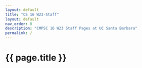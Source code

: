 ```yaml
---
layout: default
title: "CS 16 W23-Staff"
layout: default
nav_order: 0
description: "CMPSC 16 W23 Staff Pages at UC Santa Barbara"
permalink: /
---
```


# {{ page.title }}

